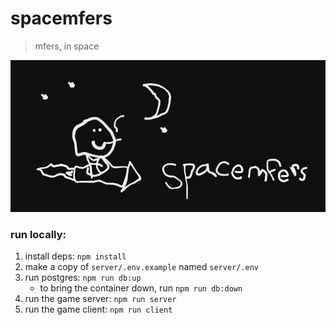 # spacemfers

> mfers, in space

![spacemfers](website/spacemfers.png)

### run locally:
1. install deps: `npm install`
1. make a copy of `server/.env.example` named `server/.env`
1. run postgres: `npm run db:up`
    - to bring the container down, run `npm run db:down`
1. run the game server: `npm run server`
1. run the game client: `npm run client`
